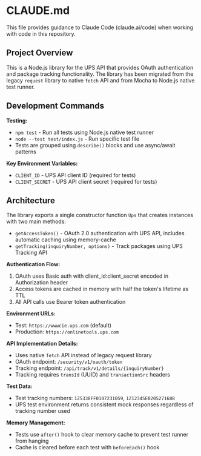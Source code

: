 # CLAUDE.md

This file provides guidance to Claude Code (claude.ai/code) when working with code in this repository.

## Project Overview

This is a Node.js library for the UPS API that provides OAuth authentication and package tracking functionality. The library has been migrated from the legacy `request` library to native `fetch` API and from Mocha to Node.js native test runner.

## Development Commands

**Testing:**
- `npm test` - Run all tests using Node.js native test runner
- `node --test test/index.js` - Run specific test file
- Tests are grouped using `describe()` blocks and use async/await patterns

**Key Environment Variables:**
- `CLIENT_ID` - UPS API client ID (required for tests)
- `CLIENT_SECRET` - UPS API client secret (required for tests)

## Architecture

The library exports a single constructor function `Ups` that creates instances with two main methods:

- `getAccessToken()` - OAuth 2.0 authentication with UPS API, includes automatic caching using memory-cache
- `getTracking(inquiryNumber, options)` - Track packages using UPS Tracking API

**Authentication Flow:**
1. OAuth uses Basic auth with client_id:client_secret encoded in Authorization header
2. Access tokens are cached in memory with half the token's lifetime as TTL
3. All API calls use Bearer token authentication

**Environment URLs:**
- Test: `https://wwwcie.ups.com` (default)
- Production: `https://onlinetools.ups.com`

**API Implementation Details:**
- Uses native `fetch` API instead of legacy request library
- OAuth endpoint: `/security/v1/oauth/token`
- Tracking endpoint: `/api/track/v1/details/{inquiryNumber}`
- Tracking requires `transId` (UUID) and `transactionSrc` headers

**Test Data:**
- Test tracking numbers: `1Z5338FF0107231059`, `1Z12345E0205271688`
- UPS test environment returns consistent mock responses regardless of tracking number used

**Memory Management:**
- Tests use `after()` hook to clear memory cache to prevent test runner from hanging
- Cache is cleared before each test with `beforeEach()` hook